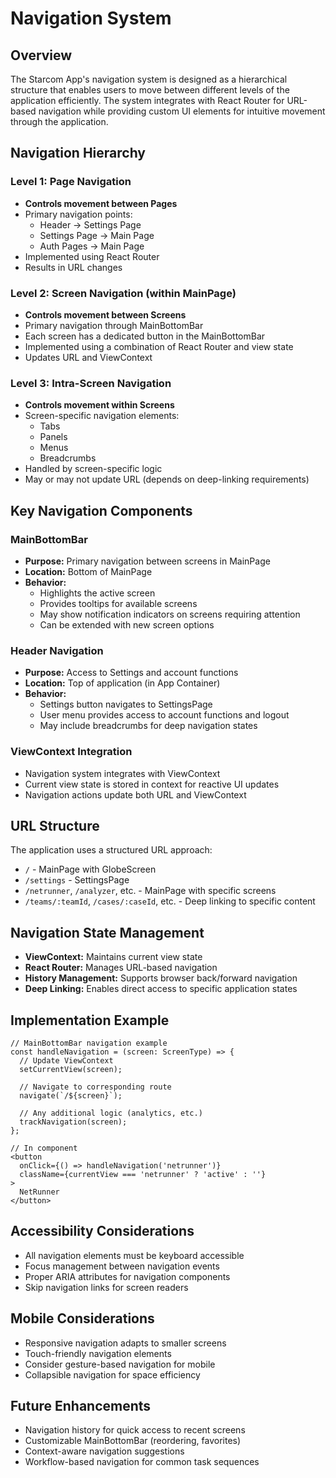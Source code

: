 # Navigation System

## Overview

The Starcom App's navigation system is designed as a hierarchical structure that enables users to move between different levels of the application efficiently. The system integrates with React Router for URL-based navigation while providing custom UI elements for intuitive movement through the application.

## Navigation Hierarchy

### Level 1: Page Navigation
- **Controls movement between Pages**
- Primary navigation points:
  - Header → Settings Page
  - Settings Page → Main Page
  - Auth Pages → Main Page
- Implemented using React Router
- Results in URL changes

### Level 2: Screen Navigation (within MainPage)
- **Controls movement between Screens**
- Primary navigation through MainBottomBar
- Each screen has a dedicated button in the MainBottomBar
- Implemented using a combination of React Router and view state
- Updates URL and ViewContext

### Level 3: Intra-Screen Navigation
- **Controls movement within Screens**
- Screen-specific navigation elements:
  - Tabs
  - Panels
  - Menus
  - Breadcrumbs
- Handled by screen-specific logic
- May or may not update URL (depends on deep-linking requirements)

## Key Navigation Components

### MainBottomBar
- **Purpose:** Primary navigation between screens in MainPage
- **Location:** Bottom of MainPage
- **Behavior:**
  - Highlights the active screen
  - Provides tooltips for available screens
  - May show notification indicators on screens requiring attention
  - Can be extended with new screen options

### Header Navigation
- **Purpose:** Access to Settings and account functions
- **Location:** Top of application (in App Container)
- **Behavior:**
  - Settings button navigates to SettingsPage
  - User menu provides access to account functions and logout
  - May include breadcrumbs for deep navigation states

### ViewContext Integration
- Navigation system integrates with ViewContext
- Current view state is stored in context for reactive UI updates
- Navigation actions update both URL and ViewContext

## URL Structure

The application uses a structured URL approach:

- `/` - MainPage with GlobeScreen
- `/settings` - SettingsPage
- `/netrunner`, `/analyzer`, etc. - MainPage with specific screens
- `/teams/:teamId`, `/cases/:caseId`, etc. - Deep linking to specific content

## Navigation State Management

- **ViewContext:** Maintains current view state
- **React Router:** Manages URL-based navigation
- **History Management:** Supports browser back/forward navigation
- **Deep Linking:** Enables direct access to specific application states

## Implementation Example

```tsx
// MainBottomBar navigation example
const handleNavigation = (screen: ScreenType) => {
  // Update ViewContext
  setCurrentView(screen);
  
  // Navigate to corresponding route
  navigate(`/${screen}`);
  
  // Any additional logic (analytics, etc.)
  trackNavigation(screen);
};

// In component
<button 
  onClick={() => handleNavigation('netrunner')}
  className={currentView === 'netrunner' ? 'active' : ''}
>
  NetRunner
</button>
```

## Accessibility Considerations

- All navigation elements must be keyboard accessible
- Focus management between navigation events
- Proper ARIA attributes for navigation components
- Skip navigation links for screen readers

## Mobile Considerations

- Responsive navigation adapts to smaller screens
- Touch-friendly navigation elements
- Consider gesture-based navigation for mobile
- Collapsible navigation for space efficiency

## Future Enhancements

- Navigation history for quick access to recent screens
- Customizable MainBottomBar (reordering, favorites)
- Context-aware navigation suggestions
- Workflow-based navigation for common task sequences
